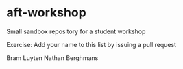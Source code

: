# aft-workshop
Small sandbox repository for a student workshop

Exercise: Add your name to this list by issuing a pull request

Bram Luyten
Nathan Berghmans
